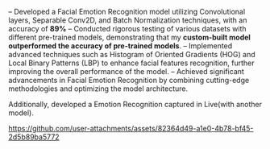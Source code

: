 – Developed a Facial Emotion Recognition model utilizing Convolutional layers, Separable Conv2D, and
Batch Normalization techniques, with an accuracy of **89%**
– Conducted rigorous testing of various datasets with different pre-trained models, demonstrating that
my **custom-built model outperformed the accuracy of pre-trained models**.
– Implemented advanced techniques such as Histogram of Oriented Gradients (HOG) and Local Binary Patterns
(LBP) to enhance facial features recognition, further improving the overall performance of the model.
– Achieved significant advancements in Facial Emotion Recognition by combining cutting-edge methodologies and
optimizing the model architecture.

Additionally, developed a Emotion Recognition captured in Live(with another model). 


https://github.com/user-attachments/assets/82364d49-a1e0-4b78-bf45-2d5b89ba5772


